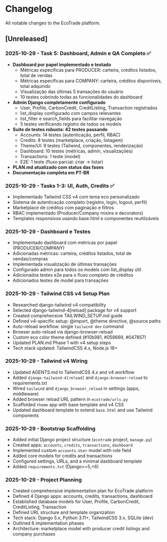 # Changelog

All notable changes to the EcoTrade platform.

## [Unreleased]

### 2025-10-29 - Task 5: Dashboard, Admin e QA Completo ✅
- **Dashboard por papel implementado e testado**
  - Métricas específicas para PRODUCER: carteira, créditos listados, total de vendas
  - Métricas específicas para COMPANY: carteira, créditos disponíveis, total adquirido
  - Visualização das últimas 5 transações do usuário
  - 10 testes cobrindo todas as funcionalidades do dashboard
- **Admin Django completamente configurado**
  - User, Profile, CarbonCredit, CreditListing, Transaction registrados
  - list_display configurado com campos relevantes
  - list_filter e search_fields para facilitar navegação
  - 5 testes verificando registro de todos os models
- **Suite de testes robusta: 42 testes passando**
  - Accounts: 14 testes (autenticação, perfil, RBAC)
  - Credits: 8 testes (marketplace, criação, listagem)
  - Theme/UI: 9 testes (Tailwind, componentes, renderização)
  - Dashboard: 10 testes (métricas, admin, visualizações)
  - Transactions: 1 teste (model)
  - E2E: 1 teste (fluxo parcial: criar → listar)
- **PLAN.md atualizado com status das fases**
- **Documentação completa em PT-BR**

### 2025-10-29 - Tasks 1-3: UI, Auth, Credits ✅
- Implementado Tailwind CSS v4 com tema eco personalizado
- Sistema de autenticação completo (registro, login, logout, perfil)
- Marketplace de créditos com paginação e filtros
- RBAC implementado (Producer/Company mixins e decorators)
- Templates responsivos usando base.html e componentes reutilizáveis

### 2025-10-29 - Dashboard e Testes
- Implementado dashboard com métricas por papel (PRODUCER/COMPANY)
- Adicionadas métricas: carteira, créditos listados, total de vendas/compras
- Implementada visualização de últimas transações
- Configurado admin para todos os models com list_display útil
- Adicionados testes e2e para o fluxo completo de créditos
- Adicionados testes de model para transações

### 2025-10-29 - Tailwind CSS v4 Setup Plan
- Researched django-tailwind v4 compatibility
- Selected django-tailwind-4[reload] package for v4 support
- Created comprehensive TAILWIND_SETUP.md guide
- Defined v4-specific setup: @import, @theme directive, @source paths
- Auto-reload workflow: single `tailwind dev` command
- Browser auto-reload via django-browser-reload
- Custom eco color theme defined (#10b981, #059669, #047857)
- Updated PLAN.md Phase 1 with v4 setup steps
- Tech stack updated: TailwindCSS 4.x, Node.js 18+

### 2025-10-29 - Tailwind v4 Wiring
- Updated AGENTS.md to TailwindCSS 4.x and v4 workflow
- Added `django-tailwind-4[reload]` and `django-browser-reload` to requirements.txt
- Wired `tailwind` and `django_browser_reload` in settings (apps, middleware)
- Added browser reload URL pattern in `ecotrade/urls.py`
 - Scaffolded `theme` app with base template and v4 CSS
 - Updated dashboard template to extend `base.html` and use Tailwind components

### 2025-10-29 - Bootstrap Scaffolding
- Added initial Django project structure (`ecotrade` project, `manage.py`)
- Created apps: `accounts`, `credits`, `transactions`, `dashboard`
- Implemented custom `accounts.User` model with role field
- Added core models for credits and transactions
- Configured settings, URLs, and a minimal dashboard template
- Added `requirements.txt` (Django>=5,<6)

### 2025-10-29 - Project Planning
- Created comprehensive implementation plan for EcoTrade platform
- Defined 4 Django apps: accounts, credits, transactions, dashboard
- Established database models for User, Profile, CarbonCredit, CreditListing, Transaction
- Defined URL structure and template organization
- Tech stack: Django 5.x, Python 3.11+, TailwindCSS 3.x, SQLite (dev)
- Outlined 6 implementation phases
- Architecture: marketplace model with producer credit listings and company purchases
